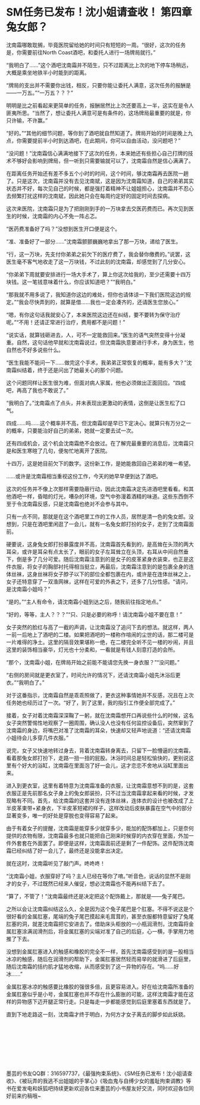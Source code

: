 # SM任务已发布！沈小姐请查收！ 第四章 兔女郎？

沈南霜哪敢耽搁，毕竟医院留给她的时间只有短短的一周。“很好，这次的任务是，你需要前往North Coast酒吧，和委托人进行一场牌局就行。”

“我明白了……”这个酒吧沈南霜并不陌生，只不过距离比上次的地下停车场稍远，大概是乘坐地铁半小时能到的距离。

“牌局的支出并不需要你出钱，相反，只要你能让委托人满意，这次任务的报酬是——一万五。”“一万五？？？”

明明是比之前看起来更简单的任务，报酬居然比上次还要高上一半，这实在是令人匪夷所思。“当然了，想让委托人满意可是有条件的，这场牌局最重要的就是，你只许输，不许赢。”

“好的。”“其他的细节问题，等你到了酒吧就自然知道了。牌局开始的时间是晚上九点，你需要提前半小时到达酒吧，在此期间，你可以自由活动，没问题吧？”

“没问题！”沈南霜信心满满地接下了这次的任务，本来她还有些担心自己打牌的技术不够好会影响到牌局，但一听到只需要输就可以了，沈南霜自然是信心满满了。

在距离任务开始还有差不多五个小时的时间，这个时间，够沈南霜再去医院一趟了。只是这次，沈南霜并没有去见沈南斌，这是因为沈南霜知道，自己的弟弟其实状态并不好，每次见自己的时候，都是强打着精神不让姐姐担心，沈南霜并不忍心去频繁打扰这样的沈南斌，因此她只会在每周约定好的固定时间去探病。

这次来医院，沈南霜只是为了把刚刚到手的一万块拿去交医药费而已。再次见到医生的时候，沈南霜的内心不免一阵忐忑。

“医药费准备好了吗？”没想到医生开口便是这个。

“准、准备好了一部分……”沈南霜颤颤巍巍地拿出了那一万块，递给了医生。

“行，这一万块，先支付你弟弟之前欠下的医疗费了，我会替你缴费的。”说罢，这医生毫不客气地收走了这一万块钱，不过此刻的沈南霜，却感觉到了几分安心。

“你弟弟下周就要安排进行一场大手术了，算上你这次给我的，至少还需要十四万块钱。这一笔钱意味着什么，你应该知道吧？”“我明白。”

“那我就不用多说了，我知道你这边的难处，但你也请体谅一下我们医院这边的规定。”“我会尽快弄到的，就算是借……我也一定会凑齐的，还请医生您放心。”

“嗯，有你这句话我就安心了，本来医院这边还在纠结，要不要转为保守治疗呢。”“不用！还请正常进行治疗，费用都不是问题！”

“说实话，就算钱砸进去，人，可不一定能救回来。”医生的语气突然变得十分凝重。自然，这句话他早就和沈南霜说过，但沈南霜执意要进行手术，身为医生，他自然也不好多说些什么。

“医生我能不能问一下……做完这个手术，我弟弟正常恢复的概率，能有多大？”沈南霜纠结着，终于还是问出了她最关心的那个问题。

这个问题同样让医生很为难，但面对病人家属，他也必须做出正面回应。“四成吧，再高了我也不敢说了。”

“我明白了。”沈南霜点了点头，并未表现出更激动的表情，这倒是让医生松了口气。

四成……吗……这个概率并不高，但沈南霜却是早已下定决心。就算只有万分之一的概率，只要能治好自己的弟弟，她就一定要去试一次。

还有四成机会，这个机会沈南霜绝不会放过。在了解完最重要的消息后，沈南霜只是和医生寒暄了几句，便匆忙地离开了医院。

十四万，这是她目前欠下的数字。这份新工作，是她能救回自己弟弟的唯一希望。

……或许是沈南霜相当重视这份工作，今天的她早早便到达了酒吧。

这次的任务并不像上次那样需要隐蔽行动，因此沈南霜决定先进酒吧里看看。和其他酒吧一样，昏暗的灯光，嘈杂的环境，空气中弥漫着酒精的味道。这些东西倒不至于令沈南霜反感，只是沈南霜也绝对不会参与其中。

只有一点不同，那就是在这个酒吧里工作的工作人员，居然是清一色的兔女郎。没想到，只是在酒吧里闲逛了一会儿，就有一名兔女郎打扮的女子，走到了沈南霜面前。

硬要说，这身兔女郎打扮暴露度并不高，沈南霜首先看到的，是高耸在头顶的两大耳朵，或许是耳朵有点太长了，眼前的女子左耳耸立在头顶，右耳从中间自然垂下，倒是多了几分可爱。随后沈南霜注意到的是女子的皮革紧身衣装束，也正是这件衣服，将女子的胸部衬托得相当挺立，再最后，沈南霜注意到的是包裹全身的连体丝袜，这身丝袜将女子脖子以下的部位全都包裹在内，或许是在连体丝袜之上，女子还特意穿了一双渔网袜，这样在可爱的外表之下，还多了几分性感。“请问，是沈南霜小姐吗？”

“是的。”“主人有命令，请沈南霜小姐到达之后，随我前往指定地点。”

“好的，等等，主人？？？”“只、只是必要的称呼！请沈南霜小姐不要在意！”

女子突然的脸红与高了一截的声调，让沈南霜没了追问下去的想法。就这样，两人一前一后地上了酒吧的二楼。如果把酒吧的一楼称作喧闹的尘世的话，那二楼可是一片难得的净土。这里的隔音效果堪称一绝，在二楼完全听不见一楼的吵闹，并且这里的装饰相当豪华，灯光也十分柔和，一看就是有钱人刻意打造的会所。

“那个，沈南霜小姐，在牌局开始之前能不能请您先换一身衣服？”“没问题。”

“右侧的房间就是更衣室了，时间允许的情况下，还请沈南霜小姐先沐浴后更衣。”“我明白了。”

对于这番指示，沈南霜自然是乖乖照做了，更衣这种事情她并不反感，况且在上次任务她也经历过了一次。“好了，到了这里，我的指引工作便全部完成了。”

接着，女子对着沈南霜深深鞠了一躬，就在沈南霜想开口再说些什么的时候，这名女子突然警惕性地观察了一圈周围，确认没人也没有任何监控设备后，突然窜到了沈南霜的身边，将嘴巴对准了沈南霜的耳朵，快速却又轻声地说道：“还请沈南霜小姐待会儿多穿几件衣服。”

说完，女子又快速地转过身去，背着沈南霜转身离去，只留下一脸懵逼的沈南霜，看着那兔女郎打扮下，走路一扭一扭的屁股。沐浴时间总是轻松愉快的，更别说这里有个好大的浴缸，沈南霜在里面泡了好一会儿，这才恋恋不舍地从浴缸里面出来。

进入到更衣室，这里有着特意为沈南霜准备的衣服，让沈南霜意想不到的是，这套衣服正是先前那名女子身上的兔女郎装扮，只不过当沈南霜拿起来看的时候，才发现略有不同。首先，给沈南霜的这套并没有连体丝袜，连体衣的设计也被改成了上半皮革束带+紧身衣，下半皮革短裙的样子，这样改动后皮肤暴露在空气中的部分显著变多，唯一的好处是穿脱也变得容易了起来。

由于有着女子的提醒，沈南霜是能穿多少就穿多少，能加的配饰都加上，只是奈何提供的衣物有限，沈南霜最多也就只能把自己刚来时候穿的内衣穿在里面，外加一件外套套在外面罢了。即便是这样，沈南霜面前还是剩了一件配饰。这件配饰沈南霜已经纠结了好一会儿了，最终还是没能拿出决定。

就在这时，沈南霜听见了敲门声。咚咚咚！

“沈南霜小姐，衣服穿好了吗？主人已经在等你了唷。”听音色，说话的显然不是刚才的女子，不过既然已经来人催促，想必沈南霜也不能再纠结下去了。

“算了，不管了！”沈南霜最终还是决定把这个配饰戴上，那就是——兔子尾巴。

之所以会让沈南霜纠结这么久，全是因为这个兔子尾巴是个肛塞。不得不说这是个很好看的金属肛塞，尾端的兔子尾巴摸起来毛茸茸的，甚至衣服都特意留好了兔尾肛塞的洞，就差沈南霜把它安进去了。借助床头柜放的一小瓶润滑剂，沈南霜将金属肛塞涂满润滑剂后，将金属肛塞的尖端对准了自己的后庭，心一横，手掌用力地推了下去。

没想到金属肛塞进入的触感和橡胶的完全不一样，首先沈南霜感受到的是一股相当冰凉的触感，随后在润滑剂的帮助下，金属肛塞居然轻而易举的就滑进了后庭里，随后沈南霜的括约肌才猛地收缩，从而感受到了这一异物的存在。“呜……好冰……”

金属肛塞冰凉的触感要比橡胶的强很多倍，且更容易进入。好在给沈南霜所准备的金属肛塞似乎是小号，金属肛塞也并不存在什么膨胀的可能，这样沈南霜才能在这样的异物感下迈开腿正常行走。只是每走一步都能感觉到后庭里塞着东西就是了。

直到下地走路这一刻，沈南霜才终于明白，为何方才女子离去的脚步如此妖娆。 

  

  

  

  

墨芸的书友QQ群：316597737，《最强拘束系统》、《SM任务已发布！沈小姐请查收》、《被玩弄的我逃不出姐姐的手掌心》《吸血鬼与自缚少女的羞耻拘束调教》等书在爱发电和妖狐吧持续更新欢迎各位来墨芸的小书屋友好交流，同时欢迎各位同好前来约稿哦~

